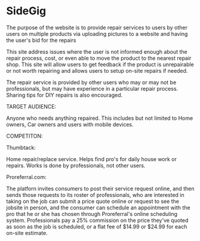 # SideGig

The purpose of the website is to provide repair services to users by other users on multiple products via uploading pictures to a website and having the user's bid for the repairs

This site address issues where the user is not informed enough about the repair process, cost, or even able to move the product to the nearest repair shop. This site will allow users to get feedback if the product is unrepairable or not worth repairing and allows users to setup on-site repairs if needed.

The repair service is provided by other users who may or may not be professionals, but may have experience in a particular repair process. Sharing tips for DIY repairs is also encouraged.

TARGET AUDIENCE:

Anyone who needs anything repaired. This includes but not limited to Home owners, Car owners and users with mobile devices.

COMPETITON:

Thumbtack:

Home repair/replace service. Helps find pro's for daily house work or repairs. Works is done by professionals, not other users.

Proreferral.com:

The platforn invites consumers to post their service request online, and then sends those requests to its roster of professionals, who are interested in taking on the job can submit a price quote online or request to see the jobsite in person, and the consumer can schedule an appointment with the pro that he or she has chosen through Proreferral's online scheduling system. Professionals pay a 25% commission on the price they've quoted as soon as the job is scheduled, or a flat fee of $14.99 or $24.99 for each on-site estimate.
